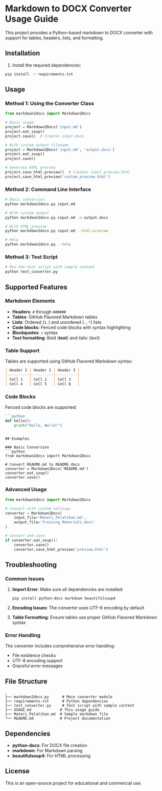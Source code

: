 # Markdown to DOCX Converter Usage Guide

This project provides a Python-based markdown to DOCX converter with support for tables, headers, lists, and formatting.

## Installation

1. Install the required dependencies:
```bash
pip install -r requirements.txt
```

## Usage

### Method 1: Using the Converter Class

```python
from markdown2docx import Markdown2Docx

# Basic usage
project = Markdown2Docx('input.md')
project.eat_soup()
project.save()  # Creates input.docx

# With custom output filename
project = Markdown2Docx('input.md', 'output.docx')
project.eat_soup()
project.save()

# Generate HTML preview
project.save_html_preview()  # Creates input_preview.html
project.save_html_preview('custom_preview.html')
```

### Method 2: Command Line Interface

```bash
# Basic conversion
python markdown2docx.py input.md

# With custom output
python markdown2docx.py input.md -o output.docx

# With HTML preview
python markdown2docx.py input.md --html-preview

# Help
python markdown2docx.py --help
```

### Method 3: Test Script

```bash
# Run the test script with sample content
python test_converter.py
```

## Supported Features

### Markdown Elements
- **Headers**: `#` through `######`
- **Tables**: GitHub Flavored Markdown tables
- **Lists**: Ordered (`1.`) and unordered (`-`, `*`) lists
- **Code blocks**: Fenced code blocks with syntax highlighting
- **Blockquotes**: `>` syntax
- **Text formatting**: Bold (**text**) and italic (*text*)

### Table Support
Tables are supported using GitHub Flavored Markdown syntax:

```markdown
| Header 1 | Header 2 | Header 3 |
|----------|----------|----------|
| Cell 1   | Cell 2   | Cell 3   |
| Cell 4   | Cell 5   | Cell 6   |
```

### Code Blocks
Fenced code blocks are supported:

```markdown
```python
def hello():
    print("Hello, World!")
```
```

## Examples

### Basic Conversion
```python
from markdown2docx import Markdown2Docx

# Convert README.md to README.docx
converter = Markdown2Docx('README.md')
converter.eat_soup()
converter.save()
```

### Advanced Usage
```python
from markdown2docx import Markdown2Docx

# Convert with custom settings
converter = Markdown2Docx(
    input_file='Materi_Pelatihan.md',
    output_file='Training_Materials.docx'
)

# Convert and save
if converter.eat_soup():
    converter.save()
    converter.save_html_preview('preview.html')
```

## Troubleshooting

### Common Issues

1. **Import Error**: Make sure all dependencies are installed
   ```bash
   pip install python-docx markdown beautifulsoup4
   ```

2. **Encoding Issues**: The converter uses UTF-8 encoding by default

3. **Table Formatting**: Ensure tables use proper GitHub Flavored Markdown syntax

### Error Handling

The converter includes comprehensive error handling:
- File existence checks
- UTF-8 encoding support
- Graceful error messages

## File Structure

```
.
├── markdown2docx.py      # Main converter module
├── requirements.txt      # Python dependencies
├── test_converter.py     # Test script with sample content
├── USAGE.md             # This usage guide
├── Materi_Pelatihan.md  # Sample markdown file
└── README.md            # Project documentation
```

## Dependencies

- **python-docx**: For DOCX file creation
- **markdown**: For Markdown parsing
- **beautifulsoup4**: For HTML processing

## License

This is an open-source project for educational and commercial use.
